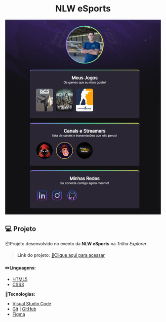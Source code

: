 
<h1 align="center">
   NLW eSports
</h1>

![preview](./.github/preview.png)

## 💻 Projeto

📦Projeto desenvolvido no evento da **NLW eSports** na _Trilha Explorer_.

> **Link do projeto:** [🔗Clique aqui para acessar](https://luanfreiitas.github.io/NLW/)

###

**✏️Linguagens:**

- [HTML5](https://developer.mozilla.org/pt-BR/docs/Web/HTML)
- [CSS3](https://developer.mozilla.org/pt-BR/docs/Web/CSS)

**🚀Tecnologias:**

- [Visual Studio Code](https://code.visualstudio.com)
- [Git](https://git-scm.com) | [GitHub](https://github.com)
- [Figma](https://www.figma.com)